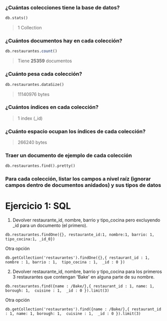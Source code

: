 ### ¿Cuántas colecciones tiene la base de datos?

```sql
db.stats()
```

> 1 Collection

### ¿Cuántos documentos hay en cada colección?

```sql
db.restaurantes.count()
```

>Tiene **25359** documentos

### ¿Cuánto pesa cada colección?

```sql
db.restaurantes.dataSize()
```

>11140976 bytes

### ¿Cuántos índices en cada colección?

> 1 index (_id)

### ¿Cuánto espacio ocupan los índices de cada colección?

> 266240 bytes

### Traer un documento de ejemplo de cada colección

```sql
db.restaurantes.find().pretty()
```

### Para cada colección, listar los campos a nivel raíz (ignorar campos dentro de documentos anidados) y sus tipos de datos

# Ejercicio 1: SQL

1. Devolver restaurante_id, nombre, barrio y tipo_cocina pero excluyendo _id para un documento (el primero).

```
db.restaurantes.findOne({}, restaurante_id:1, nombre:1, barrio: 1, tipo_cocina:1, _id_0})
```

Otra opción

```
db.getCollection('restaurantes').findOne({},{ restaurant_id : 1, nombre : 1, barrio : 1,  tipo_cocina : 1,  _id : 0 })
```

2. Devolver restaurante_id, nombre, barrio y tipo_cocina para los primeros 3 restaurantes que contengan 'Bake' en alguna parte de su nombre.

```
db.restaurantes.find({name : /Bake/},{ restaurant_id : 1, name: 1, borough: 1,  cuisine : 1,  _id : 0 }).limit(3)
```
Otra opción

```
db.getCollection('restaurantes').find({name : /Bake/},{ restaurant_id : 1, name: 1, borough: 1,  cuisine : 1,  _id : 0 }).limit(3)
```
